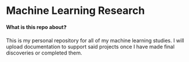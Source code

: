 # Machine Learning Research

**What is this repo about**:question:

This is my personal repository for all of my machine learning studies. I will upload documentation to support said projects once I have made final discoveries or completed them.